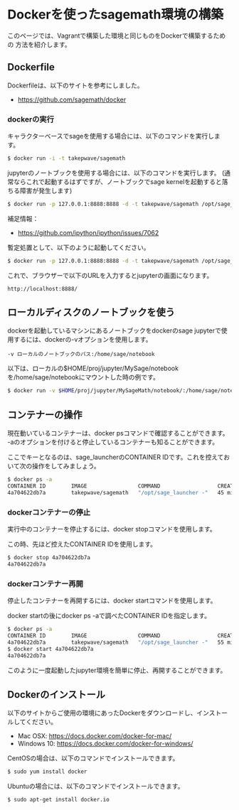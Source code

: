 # Dockerを使ったsagemath環境の構築

このページでは、Vagrantで構築した環境と同じものをDockerで構築するための
方法を紹介します。

## Dockerfile
Dockerfileは、以下のサイトを参考にしました。

- https://github.com/sagemath/docker

### dockerの実行
キャラクターベースでsageを使用する場合には、以下のコマンドを実行します。
```bash
$ docker run -i -t takepwave/sagemath
```

jupyterのノートブックを使用する場合には、以下のコマンドを実行します。
(通常ならこれで起動するはずですが、ノートブックでsage kernelを起動すると落ちる障害が発生します)

```bash
$ docker run -p 127.0.0.1:8888:8888 -d -t takepwave/sagemath /opt/sage_launcher --notebook=ipython --ip='*' --port=8888
```

補足情報：
- https://github.com/ipython/ipython/issues/7062

暫定処置として、以下のように起動してください。
```bash
$ docker run -p 127.0.0.1:8888:8888 -d -t takepwave/sagemath /opt/sage_launcher -sh -c "ipython notebook --no-browser --ip='0.0.0.0' --port=8888"
```

これで、ブラウザーで以下のURLを入力するとjupyterの画面になります。
```
http://localhost:8888/
```

## ローカルディスクのノートブックを使う
dockerを起動しているマシンにあるノートブックをdockerのsage jupyterで使用するには、dockerの-vオプションを使用します。

```
-v ローカルのノートブックのパス:/home/sage/notebook
```

以下は、ローカルの$HOME/proj/jupyter/MySage/notebookを/home/sage/notebookにマウントした時の例です。

```bash
$ docker run -v $HOME/proj/jupyter/MySageMath/notebook/:/home/sage/notebook -p 127.0.0.1:8888:8888 -d -t takepwave/sagemath /opt/sage_launcher -sh -c "ipython notebook --no-browser --ip='0.0.0.0' --port=8888"
```

## コンテナーの操作
現在動いているコンテナーは、docker psコマンドで確認することができます。
-aのオプションを付けると停止しているコンテナーも知ることができます。

ここでキーとなるのは、sage_launcherのCONTAINER IDです。これを控えておいて次の操作をしてみましょう。

```bash
$ docker ps -a
CONTAINER ID        IMAGE                COMMAND                  CREATED             STATUS              PORTS                      NAMES
4a704622db7a        takepwave/sagemath   "/opt/sage_launcher -"   45 minutes ago      Up 45 minutes       127.0.0.1:8888->8888/tcp   berserk_stonebraker
```

### dockerコンテナーの停止
実行中のコンテナーを停止するには、docker stopコマンドを使用します。

この時、先ほど控えたCONTAINER IDを使用します。

```bash
$ docker stop 4a704622db7a
4a704622db7a
```

### dockerコンテナー再開
停止したコンテナーを再開するには、docker startコマンドを使用します。

docker startの後にdocker ps -aで調べたCONTAINER IDを指定します。

```bash
$ docker ps -a
CONTAINER ID        IMAGE                COMMAND                  CREATED             STATUS                       PORTS               NAMES
4a704622db7a        takepwave/sagemath   "/opt/sage_launcher -"   55 minutes ago      Exited (137) 2 minutes ago 
$ docker start 4a704622db7a
4a704622db7a
```

このように一度起動したjupyter環境を簡単に停止、再開することができます。

## Dockerのインストール
以下のサイトからご使用の環境にあったDockerをダウンロードし、インストールしてください。

- Mac OSX: https://docs.docker.com/docker-for-mac/
- Windows 10: https://docs.docker.com/docker-for-windows/

CentOSの場合は、以下のコマンドでインストールできます。
```bash
$ sudo yum install docker
```

Ubuntuの場合には、以下のコマンドでインストールできます。
```bash
$ sudo apt-get install docker.io
```
